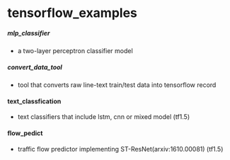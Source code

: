 # tensorflow_examples

#####   mlp_classifier

* a two-layer perceptron classifier model

#####   convert_data_tool

* tool that converts raw line-text train/test data into tensorflow record

#### text_classfication

* text classifiers that include lstm, cnn or mixed model (tf1.5)

#### flow_pedict

* traffic flow predictor implementing ST-ResNet(arxiv:1610.00081) (tf1.5)
